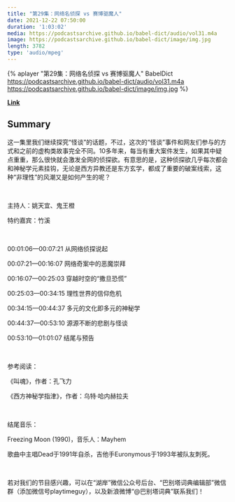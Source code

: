 ```yaml
---
title: "第29集：网络名侦探 vs 赛博驱魔人"
date: 2021-12-22 07:50:00
duration: '1:03:02'
media: https://podcastsarchive.github.io/babel-dict/audio/vol31.m4a
image: https://podcastsarchive.github.io/babel-dict/image/img.jpg
length: 3782
type: 'audio/mpeg'
---
```


{% aplayer "第29集：网络名侦探 vs 赛博驱魔人" BabelDict  https://podcastsarchive.github.io/babel-dict/audio/vol31.m4a https://podcastsarchive.github.io/babel-dict/image/img.jpg %}

**[Link](https://www.xiaoyuzhoufm.com/episode/61c2da1fc0fdc67f56ec19a4)**

## Summary
<p>这一集里我们继续探究“怪谈”的话题，不过，这次的“怪谈”事件和网友们参与的方式和之前的虚构类故事完全不同。10多年来，每当有重大案件发生，如果其中疑点重重，那么很快就会激发全网的侦探欲。有意思的是，这种侦探欲几乎每次都会和神秘学元素挂钩，无论是西方异教还是东方玄学，都成了重要的破案线索，这种“非理性”的风潮又是如何产生的呢？</p><p><br /></p><p>主持人：姚天宜、鬼王橙</p><p>特约嘉宾：竹溪</p><p><br /></p><p>00:01:06—00:07:21 从网络侦探说起</p><p>00:07:21—00:16:07 网络奇案中的恶魔崇拜</p><p>00:16:07—00:25:03 穿越时空的“撒旦恐慌”</p><p>00:25:03—00:34:15 理性世界的信仰危机</p><p>00:34:15—00:44:37 多元的文化即多元的神秘学</p><p>00:44:37—00:53:10 源源不断的悲剧与怪谈</p><p>00:53:10—01:01:07 结尾与预告</p><p><br /></p><p>参考阅读：</p><p>《叫魂》，作者：孔飞力</p><p>《西方神秘学指津》，作者：乌特·哈内赫拉夫</p><p><br /></p><p>结尾音乐：</p><p>Freezing Moon (1990)，音乐人：Mayhem</p><p>歌曲中主唱Dead于1991年自杀，吉他手Euronymous于1993年被队友刺死。</p><p><br /></p><p>若对我们的节目感兴趣，可以在“湖岸”微信公众号后台、“巴别塔词典编辑部”微信群（添加微信号playtimeguy），以及新浪微博“@巴别塔词典”联系我们！</p>
    